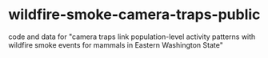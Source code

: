 # wildfire-smoke-camera-traps-public
code and data for "camera traps link population-level activity patterns with wildfire smoke events for mammals in Eastern Washington State"
